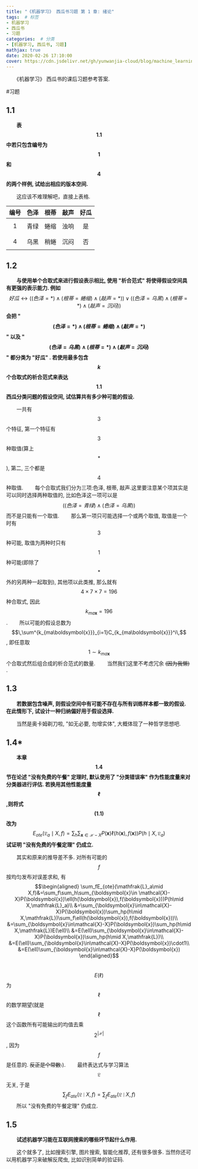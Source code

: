```yaml
---
title: "《机器学习》 西瓜书习题 第 1 章: 绪论"
tags:  # 标签
- 机器学习
- 西瓜书
- 习题
categories:  # 分类
- [机器学习, 西瓜书, 习题]
mathjax: true
date: 2020-02-26 17:10:00
cover: https://cdn.jsdelivr.net/gh/yunwanjia-cloud/blog/machine_learning/watermelon_book/answer/1/1.png
---
```

　　《机器学习》 西瓜书的课后习题参考答案.
<!-- more -->
#习题
## 1.1
　　**表 $$\,1.1\,$$ 中若只包含编号为 $$\,1\,$$ 和 $$\,4\,$$ 的两个样例, 试给出相应的版本空间.**

　　这应该不难理解吧，直接上表格.

|编号|色泽|根蒂|敲声|好瓜|
|:-:|:-:|:-:|:-:|:-:|
| $$\,1\,$$ |青绿|蜷缩|浊响| 是 |
| $$\,4\,$$ |乌黑|稍蜷|沉闷| 否 |


## 1.2
　　**与使用单个合取式来进行假设表示相比, 使用 "析合范式" 将使得假设空间具有更强的表示能力. 例如**
$$好瓜 \leftrightarrow \big((色泽=*)\wedge(根蒂=蜷缩)\wedge(敲声=*)\big)\vee\big((色泽=乌黑)\wedge(根蒂=*)\wedge(敲声=沉闷)\big)$$
**会把 "$$\,(色泽=*)\wedge(根蒂=蜷缩)\wedge(敲声=*)\,$$" 以及 "$$\,(色泽=乌黑)\wedge(根蒂=*)\wedge(敲声=沉闷)\,$$" 都分类为 "好瓜" . 若使用最多包含 $$\,k\,$$ 个合取式的析合范式来表达 $$\,1.1\,$$ 西瓜分类问题的假设空间, 试估算共有多少种可能的假设.**

　　一共有 $$\,3\,$$ 个特征, 第一个特征有 $$\,3\,$$  种取值(算上 $$\,*\,$$ ), 第二, 三个都是 $$\,4\,$$ 种取值.
　　每个合取式我们分为三项:色泽, 根蒂, 敲声.这里要注意某个项其实是可以同时选择两种取值的, 比如色泽这一项可以是 $$\,\big((色泽=青绿)\wedge(色泽=乌黑)\big)\,$$ 而不是只能有一个取值.
　　那么第一项只可能选择一个或两个取值, 取值是一个时有 $$\,3\,$$ 种可能, 取值为两种时只有 $$\,1\,$$ 种可能(即除了 $$\,*\,$$ 外的另两种一起取到),  其他项以此类推, 那么就有 $$\,4\times7\times7=196\,$$ 种合取式, 因此 $$\,k_{ma\boldsymbol{x}}=196\,$$. 
　　所以可能的假设总数为 $$\,\sum^{k_{ma\boldsymbol{x}}}_{i=1}C_{k_{ma\boldsymbol{x}}}^i\,$$ , 即任意取 $$\,1\sim k_{ma\boldsymbol{x}}\,$$个合取式然后组合成的析合范式的数量.
　　当然我们这里不考虑冗余 ~~(因为我懒)~~ .

## 1.3
　　**若数据包含噪声, 则假设空间中有可能不存在与所有训练样本都一致的假设. 在此情形下, 试设计一种归纳偏好用于假设选择.**

　　当然是奥卡姆剃刀啦, "如无必要, 勿增实体", 大概体现了一种哲学思想吧.

## 1.4*

　　**本章 $$\,1.4\,$$ 节在论述 "没有免费的午餐" 定理时, 默认使用了 "分类错误率" 作为性能度量来对分类器进行评估. 若换用其他性能度量 $$\,\ell\,$$ ,则将式$$\,(1.1)\,$$改为**
$$E_{ote}(\mathfrak{L}_a\mid X,f)=\sum_h\sum_{\boldsymbol{\boldsymbol{x}}\in \mathcal{X}-X}P(\boldsymbol{\boldsymbol{x}})\ell(h(\boldsymbol{\boldsymbol{x}}),f(\boldsymbol{\boldsymbol{x}}))P(h\mid X,\mathfrak{L}_a)$$
**试证明 "没有免费的午餐定理" 仍成立.**

　　其实和原来的推导差不多. 对所有可能的 $$\,f\,$$ 按均匀发布对误差求和, 有
$$\begin{aligned}
\sum_fE_{ote}(\mathfrak{L}_a\mid X,f)&=\sum_f\sum_h\sum_{\boldsymbol{x}\in \mathcal{X}-X}P(\boldsymbol{x})\ell(h(\boldsymbol{x}),f(\boldsymbol{x}))P(h\mid X,\mathfrak{L}_a)\\
&=\sum_{\boldsymbol{x}\in\mathcal{X}-X}P(\boldsymbol{x})\sum_hp(h\mid X,\mathfrak{L})\sum_f\ell(h(\boldsymbol{x}),f(\boldsymbol{x}))\\
&=\sum_{\boldsymbol{x}\in\mathcal{X}-X}P(\boldsymbol{x})\sum_hp(h\mid X,\mathfrak{L})E(\ell)\\
&=E(\ell)\sum_{\boldsymbol{x}\in\mathcal{X}-X}P(\boldsymbol{x})\sum_hp(h\mid X,\mathfrak{L})\\
&=E(\ell)\sum_{\boldsymbol{x}\in\mathcal{X}-X}P(\boldsymbol{x})\cdot1\\
&=E(\ell)\sum_{\boldsymbol{x}\in\mathcal{X}-X}P(\boldsymbol{x})
\end{aligned}$$
　　$$\,E(\ell)\,$$ 为 $$\,\ell\,$$ 的数学期望(就是 $$\,\ell\,$$ 这个函数所有可能输出的均值去乘 $$\,2^{|\mathcal{X}|}\,$$, 因为 $$\,f\,$$ 是任意的. ~~反正是个常数.~~).
　　最终表达式与学习算法 $$\,\mathfrak{L}\,$$ 无关, 于是$$\sum_fE_{ate}(\mathfrak{L}\mid X,f)=\sum_fE_{ate}(\mathfrak{L}\mid X,f)$$
　　所以 "没有免费的午餐定理" 仍成立.

## 1.5
　　**试述机器学习能在互联网搜索的哪些环节起什么作用.**

　　这个就多了, 比如搜索引擎, 图片搜索, 智能化推荐, 还有很多很多. 当然你还可以用机器学习来破解反爬虫, 比如识别简单的验证码.